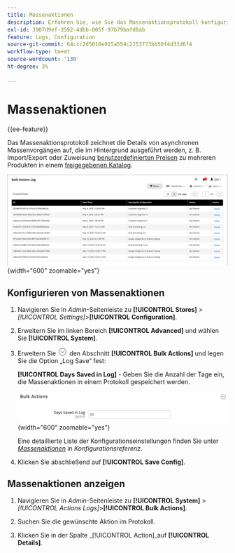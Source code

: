 ```yaml
---
title: Massenaktionen
description: Erfahren Sie, wie Sie das Massenaktionsprotokoll konfigurieren und anzeigen.
exl-id: 3907d9ef-3592-4dbb-805f-97b79bafd8ab
feature: Logs, Configuration
source-git-commit: 64ccc2d5016e915a554c2253773bb50f4d33d6f4
workflow-type: tm+mt
source-wordcount: '130'
ht-degree: 3%

---
```


# Massenaktionen

{{ee-feature}}

Das Massenaktionsprotokoll zeichnet die Details von asynchronen Massenvorgängen auf, die im Hintergrund ausgeführt werden, z. B. Import/Export oder Zuweisung [benutzerdefinierten Preisen](../b2b/catalog-shared-manage.md#update-custom-pricing) zu mehreren Produkten in einem [freigegebenen Katalog](../b2b/catalog-shared.md).

![Massenaktionsprotokoll](./assets/bulk-actions-log.png){width="600" zoomable="yes"}

## Konfigurieren von Massenaktionen

1. Navigieren Sie in _Admin_-Seitenleiste zu **[!UICONTROL Stores]** > _[!UICONTROL Settings]_>**[!UICONTROL Configuration]**.

1. Erweitern Sie im linken Bereich **[!UICONTROL Advanced]** und wählen Sie **[!UICONTROL System]**.

1. Erweitern Sie ![Erweiterungsauswahl](../assets/icon-display-expand.png) den Abschnitt **[!UICONTROL Bulk Actions]** und legen Sie die Option „Log Save“ fest:

   **[!UICONTROL Days Saved in Log]** - Geben Sie die Anzahl der Tage ein, die Massenaktionen in einem Protokoll gespeichert werden.

   ![Erweiterte Konfiguration - Massenaktionen](../configuration-reference/advanced/assets/system-bulk-actions.png){width="600" zoomable="yes"}

   Eine detaillierte Liste der Konfigurationseinstellungen finden Sie unter [_Massenaktionen_](../configuration-reference/advanced/system.md) in _Konfigurationsreferenz_.

1. Klicken Sie abschließend auf **[!UICONTROL Save Config]**.

## Massenaktionen anzeigen

1. Navigieren Sie in _Admin_-Seitenleiste zu **[!UICONTROL System]** > _[!UICONTROL Actions Logs]_>**[!UICONTROL Bulk Actions]**.

1. Suchen Sie die gewünschte Aktion im Protokoll.

1. Klicken Sie in der Spalte _[!UICONTROL Action]_auf **[!UICONTROL Details]**.

